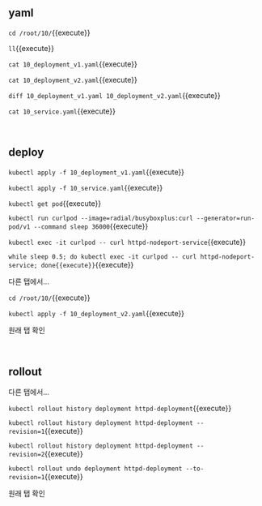 <br>

## yaml

`cd /root/10/`{{execute}}

`ll`{{execute}}

`cat 10_deployment_v1.yaml`{{execute}}

`cat 10_deployment_v2.yaml`{{execute}}

`diff 10_deployment_v1.yaml 10_deployment_v2.yaml`{{execute}}

`cat 10_service.yaml`{{execute}}

<br>

## deploy

`kubectl apply -f 10_deployment_v1.yaml`{{execute}}

`kubectl apply -f 10_service.yaml`{{execute}}

`kubectl get pod`{{execute}}

`kubectl run curlpod --image=radial/busyboxplus:curl --generator=run-pod/v1 --command sleep 36000`{{execute}}

`kubectl exec -it curlpod -- curl httpd-nodeport-service`{{execute}}

`while sleep 0.5; do kubectl exec -it curlpod -- curl httpd-nodeport-service; done{{execute}}`{{execute}}

다른 탭에서...

`cd /root/10/`{{execute}}

`kubectl apply -f 10_deployment_v2.yaml`{{execute}}

원래 탭 확인

<br>

## rollout

다른 탭에서...

`kubectl rollout history deployment httpd-deployment`{{execute}}

`kubectl rollout history deployment httpd-deployment --revision=1`{{execute}} 

`kubectl rollout history deployment httpd-deployment --revision=2`{{execute}} 

`kubectl rollout undo deployment httpd-deployment --to-revision=1`{{execute}}

원래 탭 확인
